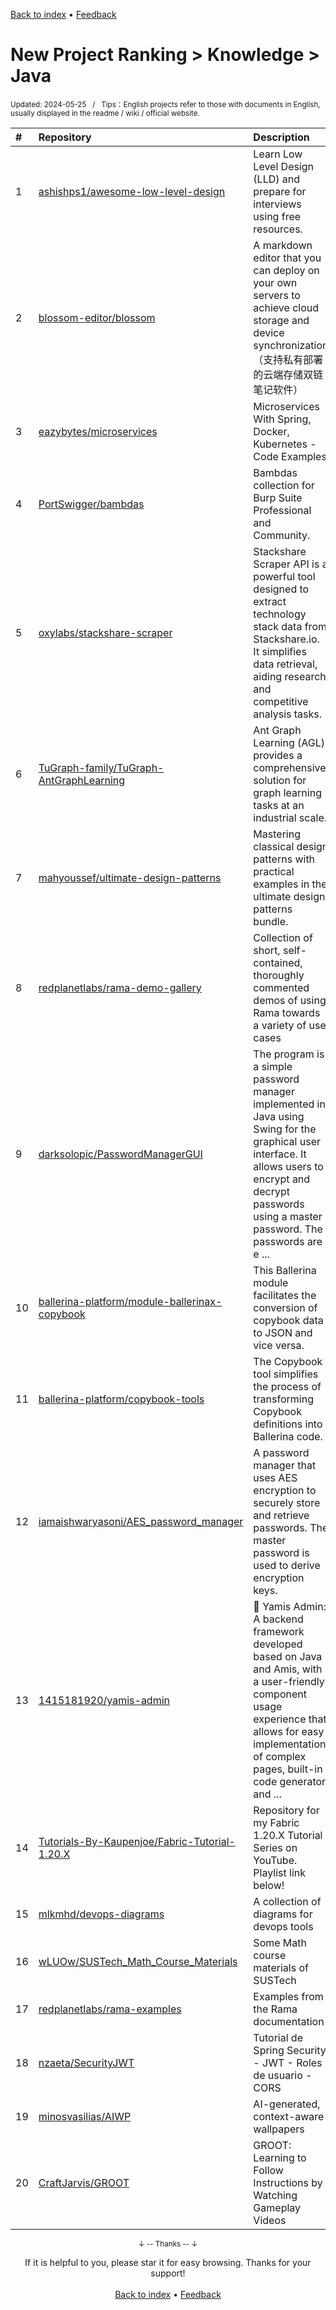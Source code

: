 <a href="https://github.com/GrowingGit/GitHub-English-Top-Charts#github-english-top-charts">Back to index</a> • <a href="/content/docs/feedback.md">Feedback</a>

# New Project Ranking > Knowledge > Java
<sub>Updated: 2024-05-25&nbsp;&nbsp;&nbsp;/&nbsp;&nbsp;&nbsp;Tips：English projects refer to those with documents in English, usually displayed in the readme / wiki / official website.</sub>

|#|Repository|Description|Stars|Updated|Created|
|:-|:-|:-|:-|:-|:-|
|1|[ashishps1/awesome-low-level-design](https://github.com/ashishps1/awesome-low-level-design)|Learn Low Level Design (LLD) and prepare for interviews using free resources.|4255|2024-05-24|2023-11-17|
|2|[blossom-editor/blossom](https://github.com/blossom-editor/blossom)|A markdown editor that you can deploy on your own servers to achieve cloud storage and device synchronization（支持私有部署的云端存储双链笔记软件）|2082|2024-04-17|2023-08-07|
|3|[eazybytes/microservices](https://github.com/eazybytes/microservices)|Microservices With Spring, Docker, Kubernetes - Code Examples|258|2024-05-01|2023-07-10|
|4|[PortSwigger/bambdas](https://github.com/PortSwigger/bambdas)|Bambdas collection for Burp Suite Professional and Community.|157|2024-05-07|2023-11-27|
|5|[oxylabs/stackshare-scraper](https://github.com/oxylabs/stackshare-scraper)|Stackshare Scraper API is a powerful tool designed to extract technology stack data from Stackshare.io. It simplifies data retrieval, aiding research and competitive analysis tasks.|115|2024-04-19|2023-12-18|
|6|[TuGraph-family/TuGraph-AntGraphLearning](https://github.com/TuGraph-family/TuGraph-AntGraphLearning)|Ant Graph Learning (AGL) provides a comprehensive solution for graph learning tasks at an industrial scale.|69|2024-01-12|2023-08-21|
|7|[mahyoussef/ultimate-design-patterns](https://github.com/mahyoussef/ultimate-design-patterns)|Mastering classical design patterns with practical examples in the ultimate design patterns bundle.|66|2024-04-06|2024-02-20|
|8|[redplanetlabs/rama-demo-gallery](https://github.com/redplanetlabs/rama-demo-gallery)|Collection of short, self-contained, thoroughly commented demos of using Rama towards a variety of use cases|61|2024-03-06|2023-08-27|
|9|[darksolopic/PasswordManagerGUI](https://github.com/darksolopic/PasswordManagerGUI)|The program is a simple password manager implemented in Java using Swing for the graphical user interface. It allows users to encrypt and decrypt passwords using a master password. The passwords are e ...|60|2024-02-26|2024-02-25|
|10|[ballerina-platform/module-ballerinax-copybook](https://github.com/ballerina-platform/module-ballerinax-copybook)|This Ballerina module facilitates the conversion of copybook data to JSON and vice versa.|60|2024-01-10|2023-10-24|
|11|[ballerina-platform/copybook-tools](https://github.com/ballerina-platform/copybook-tools)|The Copybook tool simplifies the process of transforming Copybook definitions into Ballerina code.|58|2023-12-21|2023-10-24|
|12|[iamaishwaryasoni/AES_password_manager](https://github.com/iamaishwaryasoni/AES_password_manager)|A password manager that uses AES encryption to securely store and retrieve passwords. The master password is used to derive encryption keys.|56|2024-02-27|2024-02-27|
|13|[1415181920/yamis-admin](https://github.com/1415181920/yamis-admin)|🎈 Yamis Admin: A backend framework developed based on Java and Amis, with a user-friendly component usage experience that allows for easy implementation of complex pages, built-in code generator, and  ...|51|2023-11-27|2023-10-09|
|14|[Tutorials-By-Kaupenjoe/Fabric-Tutorial-1.20.X](https://github.com/Tutorials-By-Kaupenjoe/Fabric-Tutorial-1.20.X)|Repository for my Fabric 1.20.X Tutorial Series on YouTube. Playlist link below!|50|2023-12-15|2023-06-27|
|15|[mlkmhd/devops-diagrams](https://github.com/mlkmhd/devops-diagrams)|A collection of diagrams for devops tools|46|2024-03-02|2023-06-13|
|16|[wLUOw/SUSTech_Math_Course_Materials](https://github.com/wLUOw/SUSTech_Math_Course_Materials)|Some Math course materials of SUSTech|43|2024-01-05|2023-09-09|
|17|[redplanetlabs/rama-examples](https://github.com/redplanetlabs/rama-examples)|Examples from the Rama documentation|34|2023-12-26|2023-08-20|
|18|[nzaeta/SecurityJWT](https://github.com/nzaeta/SecurityJWT)|Tutorial de Spring Security - JWT - Roles de usuario - CORS|33|2023-12-03|2023-11-26|
|19|[minosvasilias/AIWP](https://github.com/minosvasilias/AIWP)|AI-generated, context-aware wallpapers|33|2023-11-28|2023-11-19|
|20|[CraftJarvis/GROOT](https://github.com/CraftJarvis/GROOT)|GROOT: Learning to Follow Instructions by Watching Gameplay Videos|31|2023-12-18|2023-10-11|

<div align="center">
    <p><sub>↓ -- Thanks -- ↓</sub></p>
    If it is helpful to you, please star it for easy browsing. Thanks for your support!
</div>

<br/>

<div align="center"><a href="https://github.com/GrowingGit/GitHub-English-Top-Charts#github-english-top-charts">Back to index</a> • <a href="/content/docs/feedback.md">Feedback</a></div>
